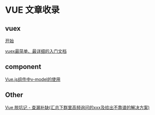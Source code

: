 # VUE 文章收录

## vuex

[开始](https://vuex.vuejs.org/zh/guide/)

[vuex最简单、最详细的入门文档](https://segmentfault.com/a/1190000009404727)

## component

[Vue.js组件中v-model的使用](https://segmentfault.com/a/1190000009492595)

## Other

[Vue 脱坑记 - 查漏补缺(汇总下群里高频询问的xxx及给出不靠谱的解决方案)](https://juejin.im/post/59fa9257f265da43062a1b0e)